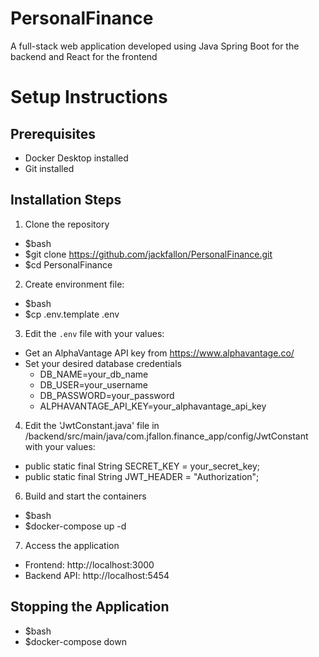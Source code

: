 # PersonalFinance
A full-stack web application developed using Java Spring Boot for the backend and React for the frontend

# Setup Instructions

## Prerequisites
- Docker Desktop installed
- Git installed

## Installation Steps

1. Clone the repository
- $bash
- $git clone https://github.com/jackfallon/PersonalFinance.git
- $cd PersonalFinance

2. Create environment file:
- $bash
- $cp .env.template .env
  
3. Edit the `.env` file with your values:
- Get an AlphaVantage API key from https://www.alphavantage.co/
- Set your desired database credentials
  - DB_NAME=your_db_name
  - DB_USER=your_username
  - DB_PASSWORD=your_password
  - ALPHAVANTAGE_API_KEY=your_alphavantage_api_key

4. Edit the 'JwtConstant.java' file in /backend/src/main/java/com.jfallon.finance_app/config/JwtConstant with your values:
- public static final String SECRET_KEY = your_secret_key;
- public static final String JWT_HEADER = "Authorization";
   

6. Build and start the containers
- $bash
- $docker-compose up -d

7. Access the application
- Frontend: http://localhost:3000
- Backend API: http://localhost:5454

## Stopping the Application
- $bash
- $docker-compose down
